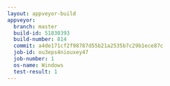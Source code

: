 ```yaml
---
layout: appveyor-build
appveyor:
  branch: master
  build-id: 51830393
  build-number: 814
  commit: a4de171cf2f98787d55b21a2535b7c29b1ece87c
  job-id: ou3eps4niouxey47
  job-number: 1
  os-name: Windows
  test-result: 1
---
```

